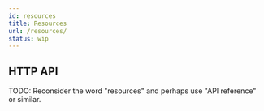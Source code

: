 ```yaml
---
id: resources
title: Resources
url: /resources/
status: wip
---
```


## HTTP API

TODO: Reconsider the word "resources" and perhaps use "API reference" or
similar.
